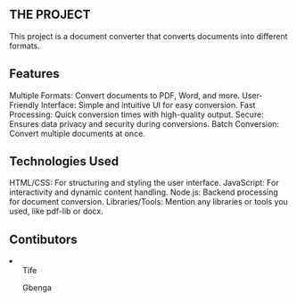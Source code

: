 ## THE PROJECT

This project is a document converter that converts documents into different formats.

## Features

Multiple Formats: Convert documents to PDF, Word, and more.
User-Friendly Interface: Simple and intuitive UI for easy conversion.
Fast Processing: Quick conversion times with high-quality output.
Secure: Ensures data privacy and security during conversions.
Batch Conversion: Convert multiple documents at once.

## Technologies Used

HTML/CSS: For structuring and styling the user interface.
JavaScript: For interactivity and dynamic content handling.
Node.js: Backend processing for document conversion.
Libraries/Tools: Mention any libraries or tools you used, like pdf-lib or docx.

## Contibutors
<li>
  <ul>Tife</ul>
  <ul>Gbenga</ul>
</li>

